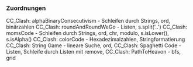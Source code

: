 
### Zuordnungen
CC_Clash: alphaBinaryConsecutivism - Schleifen durch Strings, ord, binärzahlen
CC_Clash: roundAndRoundWeGo - Listen, s.split('..') 
CC_Clash: momsCode - Schleifen durch Strings, ord, chr, modulo, s.isLower(), s.isAlpha()
CC_Clash: colorCode - Hexadezimalzahlen, Stringformatierung
CC_Clash: String Game - lineare Suche, ord, 
CC_Clash: Spaghetti Code - Listen, Schleife durch Listen mit remove,
CC_Clash: PathToHeavon - bfs, grid


